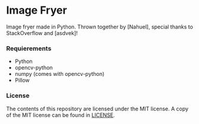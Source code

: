 # Image Fryer
Image fryer made in Python. Thrown together by [Nahuel], special thanks to StackOverflow and [asdvek]!

### Requierements
- Python
- opencv-python
- numpy (comes with opencv-python)
- Pillow

### License
The contents of this repository are licensed under the MIT license. A
copy of the MIT license can be found in [LICENSE](https://github.com/NahuLD/image-fryer/blob/master/LICENSE).
